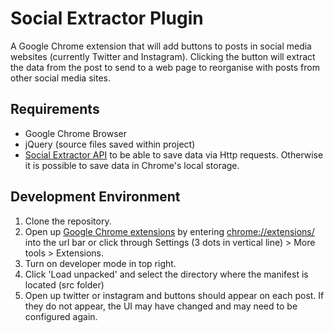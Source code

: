 # Social Extractor Plugin

A Google Chrome extension that will add buttons to posts in social media websites (currently Twitter and Instagram).
Clicking the button will extract the data from the post to send to a web page to reorganise with posts from other social media sites.

## Requirements

- Google Chrome Browser
- jQuery (source files saved within project)
- [Social Extractor API](https://github.com/jeffvhuang/social-extractor-api) to be able to save data via Http requests. Otherwise it is possible to save data in Chrome's local storage.

## Development Environment

1. Clone the repository.
2. Open up [Google Chrome extensions](chrome://extensions/) by entering [chrome://extensions/](chrome://extensions/) into the url bar or click through Settings (3 dots in vertical line) > More tools > Extensions.
3. Turn on developer mode in top right.
4. Click 'Load unpacked' and select the directory where the manifest is located (src folder)
5. Open up twitter or instagram and buttons should appear on each post. If they do not appear, the UI may have changed and may need to be configured again.
